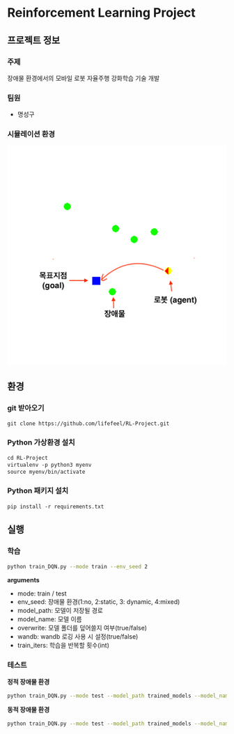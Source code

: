 # Reinforcement Learning Project

## 프로젝트 정보

### 주제

장애물 환경에서의 모바일 로봇 자율주행 강화학습 기술 개발

### 팀원

- 명성구

### 시뮬레이션 환경

![Gym 환경 샘플](assets/env_sample.png)

## 환경

### git 받아오기

```
git clone https://github.com/lifefeel/RL-Project.git
```

### Python 가상환경 설치

```
cd RL-Project
virtualenv -p python3 myenv
source myenv/bin/activate
```

### Python 패키지 설치

```
pip install -r requirements.txt
```

### 

## 실행

### 학습

```bash
python train_DQN.py --mode train --env_seed 2
```

**arguments**

- mode: train / test
- env_seed: 장애물 환경(1:no, 2:static, 3: dynamic, 4:mixed)
- model_path: 모델이 저장될 경로
- model_name: 모델 이름
- overwrite: 모델 폴더를 덮어쓸지 여부(true/false)
- wandb: wandb 로깅 사용 시 설정(true/false)
- train_iters: 학습을 반복할 횟수(int)

### 테스트

**정적 장애물 환경**

```bash
python train_DQN.py --mode test --model_path trained_models --model_name dueling_double_dqn --checkpoint_file model_seed2.pt --env_seed 2
```

**동적 장애물 환경**

```bash
python train_DQN.py --mode test --model_path trained_models --model_name dueling_double_dqn --checkpoint_file model_seed3.pt --env_seed 3
```

